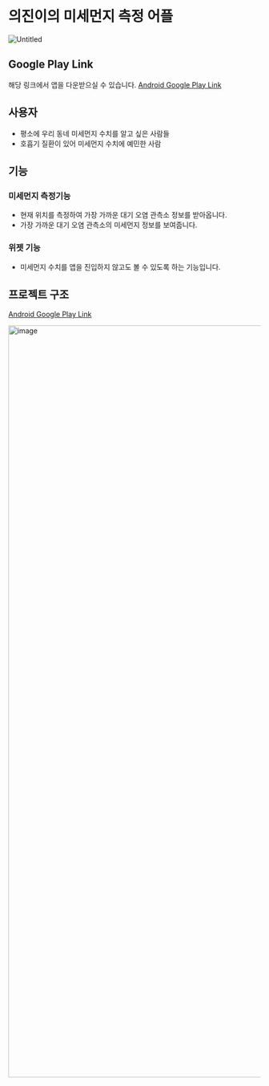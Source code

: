 # 의진이의 미세먼지 측정 어플
![Untitled](https://user-images.githubusercontent.com/93872496/222878428-0f8bfc31-972a-49eb-b280-1b791d0f416d.jpeg)


## Google Play Link
해당 링크에서 앱을 다운받으실 수 있습니다.
[Android Google Play Link](https://play.google.com/store/apps/details?id=com.org.kej.finedust)

## 사용자
- 평소에 우리 동네 미세먼지 수치를 알고 싶은 사람들
- 호흡기 질환이 있어 미세먼지 수치에 예민한 사람


## 기능
### 미세먼지 측정기능
- 현재 위치를 측정하여 가장 가까운 대기 오염 관측소 정보를 받아옵니다.
- 가장 가까운 대기 오염 관측소의 미세먼지 정보를 보여줍니다.

### 위젯 기능
- 미세먼지 수치를 앱을 진입하지 않고도 볼 수 있도록 하는 기능입니다.


## 프로젝트 구조


[Android Google Play Link](https://play.google.com/store/apps/details?id=com.org.kej.finedust)

<img width="1499" alt="image" src="https://user-images.githubusercontent.com/93872496/222881295-bf77290f-927a-41de-8b82-1fc71354b5e0.png">

